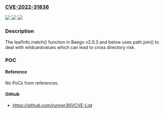 ### [CVE-2022-31836](https://cve.mitre.org/cgi-bin/cvename.cgi?name=CVE-2022-31836)
![](https://img.shields.io/static/v1?label=Product&message=n%2Fa&color=blue)
![](https://img.shields.io/static/v1?label=Version&message=n%2Fa&color=blue)
![](https://img.shields.io/static/v1?label=Vulnerability&message=n%2Fa&color=brighgreen)

### Description

The leafInfo.match() function in Beego v2.0.3 and below uses path.join() to deal with wildcardvalues which can lead to cross directory risk.

### POC

#### Reference
No PoCs from references.

#### Github
- https://github.com/runner361/CVE-List

